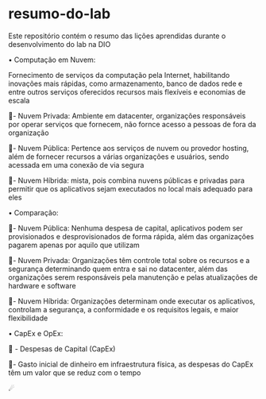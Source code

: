 # resumo-do-lab
Este repositório contém o resumo das lições aprendidas durante o desenvolvimento do lab na DIO

• Computação em Nuvem:

Fornecimento de serviços da computação pela Internet, habilitando inovações mais rápidas, como armazenamento, banco de dados rede e entre outros serviços oferecidos
recursos mais flexíveis e economias de escala

🍉- Νuvem Privada: Ambiente em datacenter, organizações responsáveis por operar serviços que fornecem, não fornce acesso a pessoas de fora da organização

🍉- Νuvem Pública: Pertence aos serviços de nuvem ou provedor hosting, além de fornecer recursos a várias organizações e usuários, sendo acessada em uma conexão de via segura

🍉- Νuvem Híbrida: mista, pois combina nuvens públicas e privadas para permitir que os aplicativos sejam executados no local mais adequado para eles

• Comparação:

🍉- Νuvem Pública: Nenhuma despesa de capital, aplicativos podem ser provisionados e desprovisionados de forma rápida, além das organizações pagarem apenas por aquilo que utilizam

🍉- Νuvem Privada: Organizações têm controle total sobre os recursos e a segurança determinando quem entra e sai no datacenter, além das organizações serem responsáveis pela manutenção e pelas atualizações de hardware e software

🍉- Νuvem Híbrida: Organizações determinam onde executar os aplicativos, controlam a segurança, a conformidade e os requisitos legais, e maior flexibilidade

• CapEx e OpEx:

🧶 - Despesas de Capital (CapEx)

🍉- Gasto inicial de dinheiro em infraestrutura física, as despesas do CapEx têm um valor que se reduz com o tempo

☄

